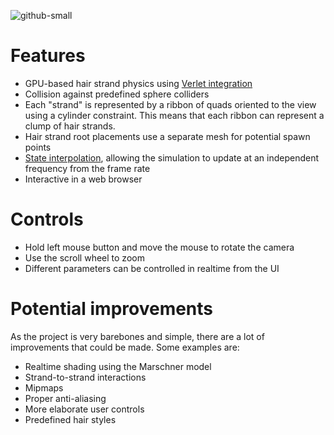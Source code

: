 ![github-small](dist/res/gfx/Showcase2.gif)

# Features
* GPU-based hair strand physics using [Verlet integration](https://www.cs.cmu.edu/afs/cs/academic/class/15462-s13/www/lec_slides/Jakobsen.pdf)
* Collision against predefined sphere colliders
* Each "strand" is represented by a ribbon of quads oriented to the view using a cylinder constraint. This means that each ribbon can represent a clump of hair strands.
* Hair strand root placements use a separate mesh for potential spawn points
* [State interpolation](https://gafferongames.com/post/fix_your_timestep/), allowing the simulation to update at an independent frequency from the frame rate
* Interactive in a web browser

# Controls
* Hold left mouse button and move the mouse to rotate the camera
* Use the scroll wheel to zoom
* Different parameters can be controlled in realtime from the UI

# Potential improvements
As the project is very barebones and simple, there are a lot of improvements that could be made. Some examples are:
* Realtime shading using the Marschner model
* Strand-to-strand interactions
* Mipmaps
* Proper anti-aliasing
* More elaborate user controls
* Predefined hair styles
